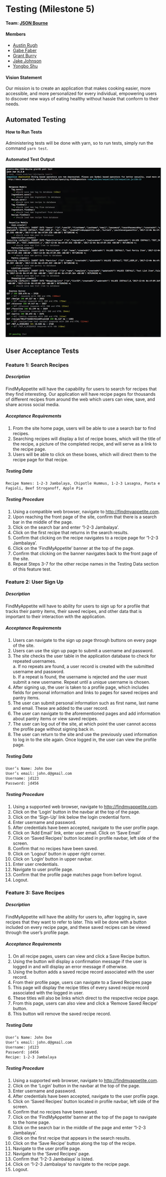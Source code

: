 # Testing (Milestone 5)

#### Team: [JSON Bourne](https://github.com/Burry/JSON-Bourne)

#### Members
- [Austin Rugh](https://github.com/arugh21)
- [Gabe Faber](https://github.com/gabefaber)
- [Grant Burry](https://github.com/Burry)
- [Jake Johnson](https://github.com/jjohnson5253)
- [Yongbo Shu](https://github.com/yosh3289)

#### Vision Statement
Our mission is to create an application that makes cooking easier, more accessible, and more personalized for every individual, empowering users to discover new ways of eating healthy without hassle that conform to their needs.

## Automated Testing

#### How to Run Tests
Administering tests will be done with yarn, so to run tests, simply run the command `yarn test`.

#### Automated Test Output
<img src="https://github.com/Burry/JSON-Bourne/raw/master/doc/resources/Mocha%20Output.png" alt="Mocha Output" />

## User Acceptance Tests

### Feature 1: Search Recipes

##### Description
FindMyAppetite will have the capability for users to search for recipes that they find interesting. Our application will have recipe pages for thousands of different recipes from around the web which users can view, save, and share across social media.

##### Acceptance Requirements
1.	From the site home page, users will be able to use a search bar to find recipes.
2.	Searching recipes will display a list of recipe boxes, which will the title of the recipe, a picture of the completed recipe, and will serve as a link to the recipe page.
3.	Users will be able to click on these boxes, which will direct them to the recipe page for that recipe.

##### Testing Data
	Recipe Names: 1-2-3 Jambalaya, Chipotle Hummus, 1-2-3 Lasagna, Pasta e Fagioli, Beef Stroganoff, Apple Pie

##### Testing Procedure
1.	Using a compatible web browser, navigate to http://findmyappetite.com.
2.	Upon reaching the front page of the site, confirm that there is a search bar in the middle of the page.
3.	Click on the search bar and enter ‘1-2-3 Jambalaya’.
4.	Click on the first recipe that returns in the search results.
5.	Confirm that clicking on the recipe navigates to a recipe page for ‘1-2-3 Jambalaya’.
6.	Click on the ‘FindMyAppetite’ banner at the top of the page.
7.	Confirm that clicking on the banner navigates back to the front page of the site.
8.	Repeat Steps 3-7 for the other recipe names in the Testing Data section of this feature test.


### Feature 2: User Sign Up

##### Description
FindMyAppetite will have to ability for users to sign up for a profile that tracks their pantry items, their saved recipes, and other data that is important to their interaction with the application.
##### Acceptance Requirements
1.	Users can navigate to the sign up page through buttons on every page of the site.
2.	Users can use the sign up page to submit a username and password.
3.	The site checks the user table in the application database to check for repeated usernames.  
    a.	If no repeats are found, a user record is created with the submitted username and password.  
    b.	If a repeat is found, the username is rejected and the user must submit a new username. Repeat until a unique username is chosen.
4.	After signing up, the user is taken to a profile page, which includes fields for personal information and links to pages for saved recipes and pantry items.
5.	The user can submit personal information such as first name, last name and email. These are added to the user record.
6.	The user can navigate to the aforementioned pages and add information about pantry items or view saved recipes.
7.	The user can log out of the site, at which point the user cannot access the profile page without signing back in.
8.	The user can return to the site and use the previously used information to log in to the site again. Once logged in, the user can view the profile page.

##### Testing Data
	User’s Name: John Doe
	User’s email: john.d@gmail.com
	Username: jd123
	Password: jd456

##### Testing Procedure
1.	Using a supported web browser, navigate to http://findmyappetite.com.
2.	Click on the ‘Login’ button in the navbar at the top of the page.
3.	Click on the ‘Sign-Up’ link below the login credential form.
4.	Enter username and password.
5.	After credentials have been accepted, navigate to the user profile page.
6.	Click on ‘Add Email’ link, enter user email. Click on ‘Save Email’
7.	Click on ‘Saved Recipes’ button located in profile navbar, left side of the screen.
8.	Confirm that no recipes have been saved.
9.	Click on ‘Logout’ button in upper right corner.
10.	Click on ‘Login’ button in upper navbar.
11.	Enter user credentials.
12.	Navigate to user profile page.
13.	Confirm that the profile page matches page from before logout.
14.	Logout.

### Feature 3: Save Recipes
##### Description
FindMyAppetite will have the ability for users to, after logging in, save recipes that they want to refer to later. This will be done with a button included on every recipe page, and these saved recipes can be viewed through the user’s profile page.

##### Acceptance Requirements
1.	On all recipe pages, users can view and click a Save Recipe button.
2.	Using the button will display a confirmation message if the user is logged in and will display an error message if otherwise.
3.	Using the button adds a saved recipe record associated with the user record.
4.	From their profile page, users can navigate to a Saved Recipes page
5.	This page will display the recipe titles of every saved recipe record associated with the logged in user.
6.	These titles will also be links which direct to the respective recipe page.
7.	From this page, users can also view and click a ‘Remove Saved Recipe’ button.
8.	This button will remove the saved recipe record.

##### Testing Data
	User’s Name: John Doe
	User’s email: john.d@gmail.com
	Username: jd123
	Password: jd456
	Recipe: 1-2-3 Jambalaya

##### Testing Procedure
1.	Using a supported web browser, navigate to http://findmyappetite.com.
2.	Click on the ‘Login’ button in the navbar at the top of the page.
3.	Enter username and password.
4.	After credentials have been accepted, navigate to the user profile page.
5.	Click on ‘Saved Recipes’ button located in profile navbar, left side of the screen.
6.	Confirm that no recipes have been saved.
7.	Click on the ‘FindMyAppetite’ banner at the top of the page to navigate to the home page.
8.	Click on the search bar in the middle of the page and enter ‘1-2-3 Jambalaya’.
9.	Click on the first recipe that appears in the search results.
10.	Click on the ‘Save Recipe’ button along the top of the recipe.
11.	Navigate to the user profile page.
12.	Navigate to the ‘Saved Recipes’ page.
13.	Confirm that ‘1-2-3 Jambalaya’ is listed.
14.	Click on ‘1-2-3 Jambalaya’ to navigate to the recipe page.
15.	Logout.
